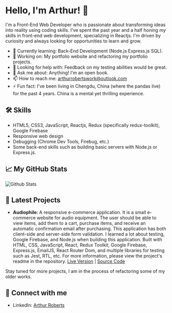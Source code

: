 # Hello, I'm Arthur! 👋

I'm a Front-End Web Developer who is passionate about transforming ideas into reality using coding skills. I've spent the past year and a half honing my skills in front-end web development, specializing in Reactjs. I'm driven by curiosity and always looking for opportunities to learn and grow.

- 🌱 Currently learning: Back-End Development (Node.js Express.js SQL).
- 🔭 Working on: My portfolio website and refactoring my portfolio projects.
- 🤔 Looking for help with: Feedback on my testing abilities would be great.
- 💬 Ask me about: Anything! I'm an open book.
- 📫 How to reach me: arthurrobertswork@outlook.com
- ⚡ Fun fact: I've been living in Chengdu, China (where the pandas live) for the past 4 years. China is a mental yet thrilling experience. 

## 🛠 Skills
- HTML5, CSS3, JavaScript, Reactjs, Redux (specifically redux-toolkit), Google Firebase
- Responsive web design
- Debugging (Chrome Dev Tools, Firebug, etc.)
- Some back-end skills such as building basic servers with Node.js or Express.js.

## 📈 My GitHub Stats

![Github Stats](https://github-readme-stats.vercel.app/api?username=arfarobs&show_icons=true)

## 🎯 Latest Projects

- **Audiophile**: A responsive e-commerce application. It is a small e-commerce website for audio equipment. The user should be able to view items, add them to a cart, purchase items, and receive an automatic confirmation email after purchasing. This application has both client-side and server-side form validation. I learned a lot about testing, Google Firebase, and Node.js when building this application. Built with HTML, CSS, JavaScript, React, Redux Toolkit, Google Firebase, Express.js, EmailJS, React Router Dom, and multiple libraries for testing such as Jest, RTL, etc. For more information, please view the project's readme in the repository. [Live Version](#https://audiophile-aef599.netlify.app/) | [Source Code](#https://github.com/arfarobs/audiophile)

Stay tuned for more projects, I am in the process of refactoring some of my older works.

## 🤝 Connect with me

- LinkedIn: [Arthur Roberts](https://www.linkedin.com/in/arthur-roberts-1aaa73230)

